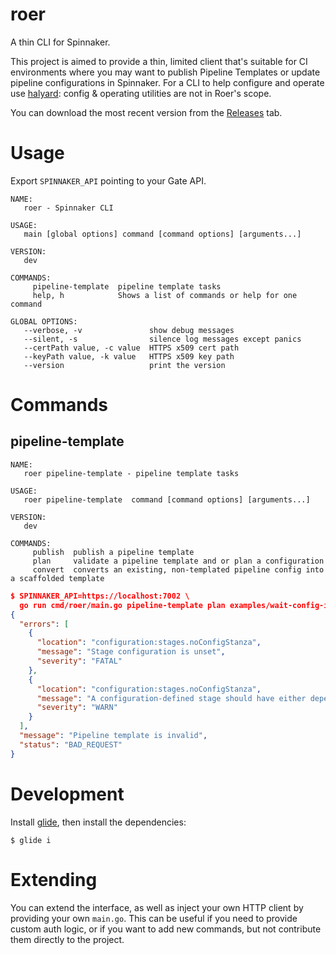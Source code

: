 # roer

A thin CLI for Spinnaker.

This project is aimed to provide a thin, limited client that's suitable for
CI environments where you may want to publish Pipeline Templates or update
pipeline configurations in Spinnaker. For a CLI to help configure and operate
use [halyard][halyard]: config & operating utilities are not in Roer's scope.

You can download the most recent version from the [Releases][releases] tab.

# Usage

Export `SPINNAKER_API` pointing to your Gate API.

```
NAME:
   roer - Spinnaker CLI

USAGE:
   main [global options] command [command options] [arguments...]

VERSION:
   dev

COMMANDS:
     pipeline-template  pipeline template tasks
     help, h            Shows a list of commands or help for one command

GLOBAL OPTIONS:
   --verbose, -v               show debug messages
   --silent, -s                silence log messages except panics
   --certPath value, -c value  HTTPS x509 cert path
   --keyPath value, -k value   HTTPS x509 key path
   --version                   print the version
```

# Commands

## pipeline-template

```
NAME:
   roer pipeline-template - pipeline template tasks

USAGE:
   roer pipeline-template  command [command options] [arguments...]

VERSION:
   dev

COMMANDS:
     publish  publish a pipeline template
     plan     validate a pipeline template and or plan a configuration
     convert  converts an existing, non-templated pipeline config into a scaffolded template
```

```json
$ SPINNAKER_API=https://localhost:7002 \
  go run cmd/roer/main.go pipeline-template plan examples/wait-config-invalid.yml
{
  "errors": [
    {
      "location": "configuration:stages.noConfigStanza",
      "message": "Stage configuration is unset",
      "severity": "FATAL"
    },
    {
      "location": "configuration:stages.noConfigStanza",
      "message": "A configuration-defined stage should have either dependsOn or an inject rule defined",
      "severity": "WARN"
    }
  ],
  "message": "Pipeline template is invalid",
  "status": "BAD_REQUEST"
}
```

# Development

Install [glide][glide], then install the dependencies:

`$ glide i`

# Extending

You can extend the interface, as well as inject your own HTTP client by providing
your own `main.go`. This can be useful if you need to provide custom auth logic,
or if you want to add new commands, but not contribute them directly to the
project.

[releases]: https://github.com/spinnaker/roer/releases
[glide]: https://github.com/Masterminds/glide
[halyard]: https://github.com/spinnaker/halyard
